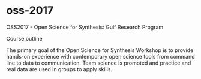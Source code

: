 # oss-2017
OSS2017 - Open Science for Synthesis: Gulf Research Program  

Course outline  

The primary goal of the Open Science for Synthesis Workshop is to provide hands-on experience with contemporary open science tools from command line to data to communication. Team science is promoted and practice and real data are used in groups to apply skills.
